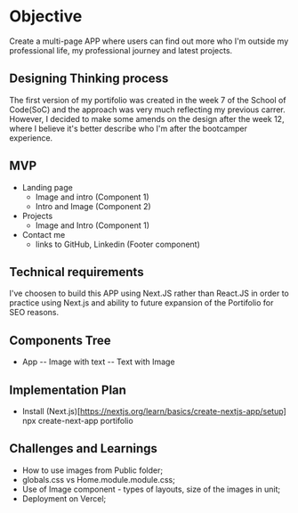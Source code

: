 # Objective

Create a multi-page APP where users can find out more who I'm outside my professional life, my professional journey and latest projects.

## Designing Thinking process

The first version of my portifolio was created in the week 7 of the School of Code(SoC) and the approach was very much reflecting my previous carrer. However, I decided to make some amends on the design after the week 12, where I believe it's better describe who I'm after the bootcamper experience.

## MVP

- Landing page
  - Image and intro (Component 1)
  - Intro and Image (Component 2)
- Projects
  - Image and Intro (Component 1)
- Contact me
  - links to GitHub, Linkedin (Footer component)

## Technical requirements

I've choosen to build this APP using Next.JS rather than React.JS in order to practice using Next.js and ability to future expansion of the Portifolio for SEO reasons.

## Components Tree

- App
  -- Image with text
  -- Text with Image

## Implementation Plan

- Install (Next.js)[https://nextjs.org/learn/basics/create-nextjs-app/setup] npx create-next-app portifolio

## Challenges and Learnings

- How to use images from Public folder;
- globals.css vs Home.module.module.css;
- Use of Image component - types of layouts, size of the images in unit;
- Deployment on Vercel;
